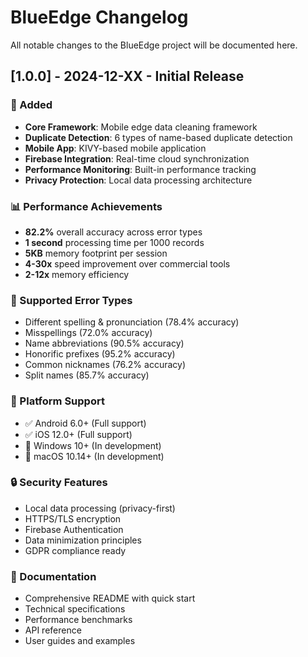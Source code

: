 # BlueEdge Changelog

All notable changes to the BlueEdge project will be documented here.

## [1.0.0] - 2024-12-XX - Initial Release

### 🚀 Added
- **Core Framework**: Mobile edge data cleaning framework
- **Duplicate Detection**: 6 types of name-based duplicate detection
- **Mobile App**: KIVY-based mobile application  
- **Firebase Integration**: Real-time cloud synchronization
- **Performance Monitoring**: Built-in performance tracking
- **Privacy Protection**: Local data processing architecture

### 📊 Performance Achievements
- **82.2%** overall accuracy across error types
- **1 second** processing time per 1000 records
- **5KB** memory footprint per session
- **4-30x** speed improvement over commercial tools
- **2-12x** memory efficiency

### 🎯 Supported Error Types
- Different spelling & pronunciation (78.4% accuracy)
- Misspellings (72.0% accuracy)  
- Name abbreviations (90.5% accuracy)
- Honorific prefixes (95.2% accuracy)
- Common nicknames (76.2% accuracy)
- Split names (85.7% accuracy)

### 📱 Platform Support
- ✅ Android 6.0+ (Full support)
- ✅ iOS 12.0+ (Full support)
- 🔄 Windows 10+ (In development)
- 🔄 macOS 10.14+ (In development)

### 🔒 Security Features
- Local data processing (privacy-first)
- HTTPS/TLS encryption
- Firebase Authentication
- Data minimization principles
- GDPR compliance ready

### 📖 Documentation
- Comprehensive README with quick start
- Technical specifications
- Performance benchmarks
- API reference
- User guides and examples